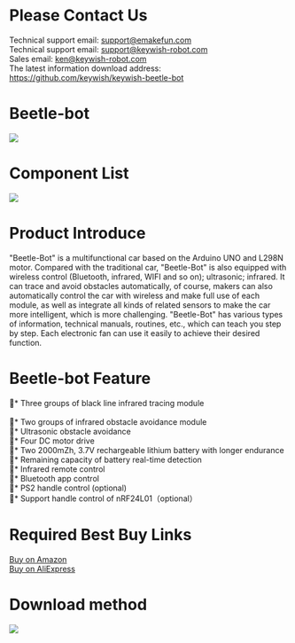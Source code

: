 # Please Contact Us
Technical support email: support@emakefun.com  
Technical support email: support@keywish-robot.com </br>
Sales email: ken@keywish-robot.com  </br>
The latest information download address: https://github.com/keywish/keywish-beetle-bot
# Beetle-bot
![](https://github.com/keywish/keywish-beetle-bot/blob/master/beetle.png)</br>
# Component List
![](https://github.com/keywish/keywish-beetle-bot/blob/master/Component%20list.png)
# Product Introduce
"Beetle-Bot" is a multifunctional car based on the Arduino UNO and L298N motor. Compared with the traditional car, "Beetle-Bot" is also equipped with wireless control (Bluetooth, infrared, WIFI and so on); ultrasonic; infrared. It can trace and avoid obstacles automatically, of course, makers can also automatically control the car with wireless and make full use of each module, as well as integrate all kinds of related sensors to make the car more intelligent, which is more challenging. "Beetle-Bot" has various types of information, technical manuals, routines, etc., which can teach you step by step. Each electronic fan can use it easily to achieve their desired function.
# Beetle-bot Feature
*	Three groups of black line infrared tracing module</br></br>
*  Two groups of infrared obstacle avoidance module</br>
*  Ultrasonic obstacle avoidance</br>
*  Four DC motor drive</br>
*  Two 2000mZh, 3.7V rechargeable lithium battery with longer endurance</br>
*  Remaining capacity of battery real-time detection</br>
*  Infrared remote control</br>
*  Bluetooth app control </br>
*  PS2 handle control (optional)</br>
*  Support handle control of nRF24L01（optional）</br>

# Required Best Buy Links
[Buy on Amazon]( https://www.amazon.com/dp/B07G998XDC) </br>
[Buy on AliExpress]( https://www.aliexpress.com/store/product/Robot-for-Arduino-UNO-R3-Smart-Cars-Super-Starter-Kit-Ultrasonic-Infrared-APP-RC-Remote-Control/3269016_32918589051.html)

# Download method
![](https://github.com/keywish/keywish-beetle-bot/blob/master/Image.png)
